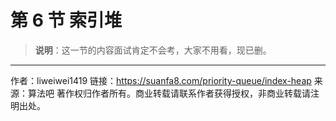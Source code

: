 # 第 6 节 索引堆

> **说明**：这一节的内容面试肯定不会考，大家不用看，现已删。

---

作者：liweiwei1419
链接：https://suanfa8.com/priority-queue/index-heap
来源：算法吧
著作权归作者所有。商业转载请联系作者获得授权，非商业转载请注明出处。